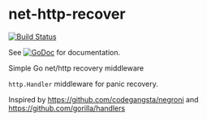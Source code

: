 net-http-recover
================

[![Build Status](https://drone.io/github.com/bakins/net-http-recover/status.png)](https://drone.io/github.com/bakins/net-http-recover/latest)

See
[![GoDoc](https://godoc.org/github.com/bakins/net-http-recover?status.svg)](https://godoc.org/github.com/bakins/net-http-recover)
for documentation.

Simple Go net/http recovery middleware

`http.Handler` middleware for panic recovery.


Inspired by https://github.com/codegangsta/negroni and https://github.com/gorilla/handlers
